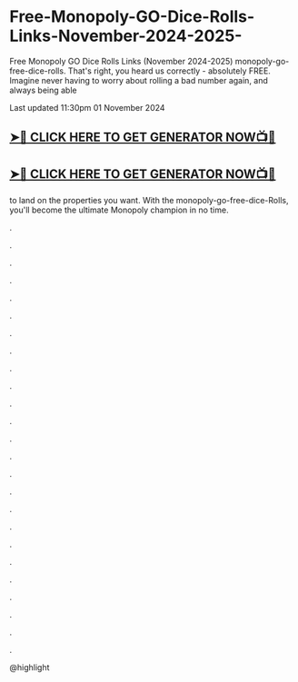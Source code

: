 # Free-Monopoly-GO-Dice-Rolls-Links-November-2024-2025-

Free Monopoly GO Dice Rolls Links (November 2024-2025)
monopoly-go-free-dice-rolls.
That's right, you heard us correctly - absolutely FREE. Imagine never
having to worry about rolling a bad number again, and always being able

Last updated
11:30pm 01 November 2024

## **[➤🔴 CLICK HERE TO GET GENERATOR NOW📺📱](https://cutt.ly/CexaBDV7)** 

## **[➤🔴 CLICK HERE TO GET GENERATOR NOW📺📱](https://cutt.ly/CexaBDV7)** 


to land on the properties you want. With the
monopoly-go-free-dice-Rolls, you'll become the ultimate Monopoly
champion in no time.

.

.

.

.

.

.

.

.

.

.

.

.

.

.

.

.

.

.

.

.

.

.

.

.

.

@highlight
